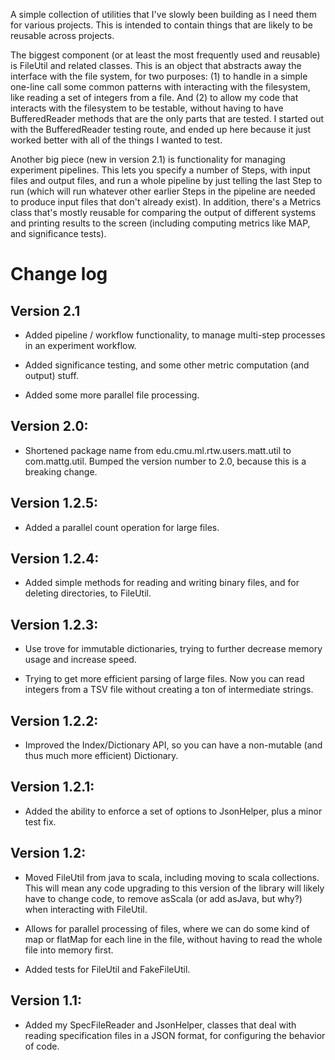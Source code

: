 A simple collection of utilities that I've slowly been building as I need them for various
projects.  This is intended to contain things that are likely to be reusable across projects.

The biggest component (or at least the most frequently used and reusable) is FileUtil and related
classes.  This is an object that abstracts away the interface with the file system, for two
purposes: (1) to handle in a simple one-line call some common patterns with interacting with the
filesystem, like reading a set of integers from a file. And (2) to allow my code that interacts
with the filesystem to be testable, without having to have BufferedReader methods that are the
only parts that are tested.  I started out with the BufferedReader testing route, and ended up
here because it just worked better with all of the things I wanted to test.

Another big piece (new in version 2.1) is functionality for managing experiment pipelines.  This
lets you specify a number of Steps, with input files and output files, and run a whole pipeline by
just telling the last Step to run (which will run whatever other earlier Steps in the pipeline are
needed to produce input files that don't already exist).  In addition, there's a Metrics class
that's mostly reusable for comparing the output of different systems and printing results to the
screen (including computing metrics like MAP, and significance tests).

# Change log

## Version 2.1

- Added pipeline / workflow functionality, to manage multi-step processes in an
  experiment workflow.

- Added significance testing, and some other metric computation (and output) stuff.

- Added some more parallel file processing.

## Version 2.0:

- Shortened package name from edu.cmu.ml.rtw.users.matt.util to com.mattg.util.  Bumped the
  version number to 2.0, because this is a breaking change.

## Version 1.2.5:

- Added a parallel count operation for large files.

## Version 1.2.4:

- Added simple methods for reading and writing binary files, and for deleting directories, to
  FileUtil.

## Version 1.2.3:

- Use trove for immutable dictionaries, trying to further decrease memory usage and increase speed.

- Trying to get more efficient parsing of large files.  Now you can read integers from a TSV file
  without creating a ton of intermediate strings.

## Version 1.2.2:

- Improved the Index/Dictionary API, so you can have a non-mutable (and thus much more efficient)
  Dictionary.

## Version 1.2.1:

- Added the ability to enforce a set of options to JsonHelper, plus a minor test fix.

## Version 1.2:

- Moved FileUtil from java to scala, including moving to scala collections.  This will mean any
  code upgrading to this version of the library will likely have to change code, to remove asScala
(or add asJava, but why?) when interacting with FileUtil.

- Allows for parallel processing of files, where we can do some kind of map or flatMap for
  each line in the file, without having to read the whole file into memory first.

- Added tests for FileUtil and FakeFileUtil.

## Version 1.1:

- Added my SpecFileReader and JsonHelper, classes that deal with reading specification files in a
  JSON format, for configuring the behavior of code.
